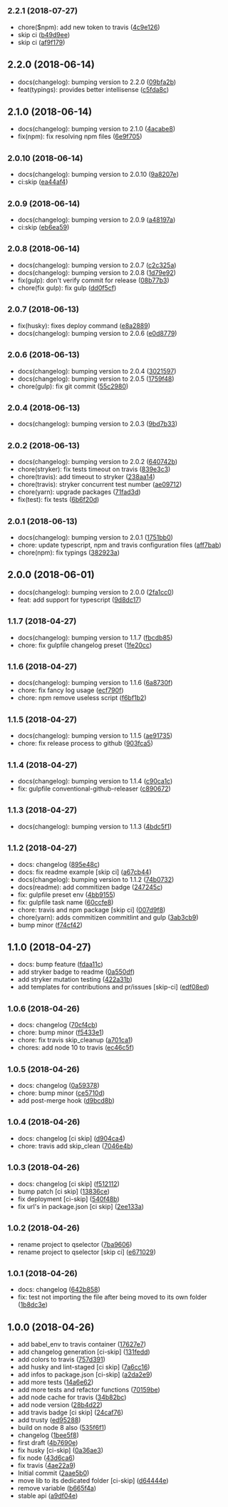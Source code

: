 ## <small>2.2.1 (2018-07-27)</small>

* chore($npm): add new token to travis ([4c9e126](https://github.com/lbenie/qselector/commit/4c9e126))
* skip ci ([b49d9ee](https://github.com/lbenie/qselector/commit/b49d9ee))
* skip ci ([af9f179](https://github.com/lbenie/qselector/commit/af9f179))



## 2.2.0 (2018-06-14)

* docs(changelog): bumping version to 2.2.0 ([09bfa2b](https://github.com/lbenie/qselector/commit/09bfa2b))
* feat(typings): provides better intellisense ([c5fda8c](https://github.com/lbenie/qselector/commit/c5fda8c))



## 2.1.0 (2018-06-14)

* docs(changelog): bumping version to 2.1.0 ([4acabe8](https://github.com/lbenie/qselector/commit/4acabe8))
* fix(npm): fix resolving npm files ([6e9f705](https://github.com/lbenie/qselector/commit/6e9f705))



## <small>2.0.10 (2018-06-14)</small>

* docs(changelog): bumping version to 2.0.10 ([9a8207e](https://github.com/lbenie/qselector/commit/9a8207e))
* ci:skip ([ea44af4](https://github.com/lbenie/qselector/commit/ea44af4))



## <small>2.0.9 (2018-06-14)</small>

* docs(changelog): bumping version to 2.0.9 ([a48197a](https://github.com/lbenie/qselector/commit/a48197a))
* ci:skip ([eb6ea59](https://github.com/lbenie/qselector/commit/eb6ea59))



## <small>2.0.8 (2018-06-14)</small>

* docs(changelog): bumping version to 2.0.7 ([c2c325a](https://github.com/lbenie/qselector/commit/c2c325a))
* docs(changelog): bumping version to 2.0.8 ([1d79e92](https://github.com/lbenie/qselector/commit/1d79e92))
* fix(gulp): don't verify commit for release ([08b77b3](https://github.com/lbenie/qselector/commit/08b77b3))
* chore(fix gulp): fix gulp ([dd0f5cf](https://github.com/lbenie/qselector/commit/dd0f5cf))



## <small>2.0.7 (2018-06-13)</small>

* fix(husky): fixes deploy command ([e8a2889](https://github.com/lbenie/qselector/commit/e8a2889))
* docs(changelog): bumping version to 2.0.6 ([e0d8779](https://github.com/lbenie/qselector/commit/e0d8779))



## <small>2.0.6 (2018-06-13)</small>

* docs(changelog): bumping version to 2.0.4 ([3021597](https://github.com/lbenie/qselector/commit/3021597))
* docs(changelog): bumping version to 2.0.5 ([1759f48](https://github.com/lbenie/qselector/commit/1759f48))
* chore(gulp): fix git commit ([55c2980](https://github.com/lbenie/qselector/commit/55c2980))



## <small>2.0.4 (2018-06-13)</small>

* docs(changelog): bumping version to 2.0.3 ([9bd7b33](https://github.com/lbenie/qselector/commit/9bd7b33))



## <small>2.0.2 (2018-06-13)</small>

* docs(changelog): bumping version to 2.0.2 ([640742b](https://github.com/lbenie/qselector/commit/640742b))
* chore(stryker): fix tests timeout on travis ([839e3c3](https://github.com/lbenie/qselector/commit/839e3c3))
* chore(travis): add timeout to stryker ([238aa14](https://github.com/lbenie/qselector/commit/238aa14))
* chore(travis): stryker concurrent test number ([ae09712](https://github.com/lbenie/qselector/commit/ae09712))
* chore(yarn): upgrade packages ([71fad3d](https://github.com/lbenie/qselector/commit/71fad3d))
* fix(test): fix tests ([6b6f20d](https://github.com/lbenie/qselector/commit/6b6f20d))



## <small>2.0.1 (2018-06-13)</small>

* docs(changelog): bumping version to 2.0.1 ([1751bb0](https://github.com/lbenie/qselector/commit/1751bb0))
* chore: update typescript, npm and travis configuration files ([aff7bab](https://github.com/lbenie/qselector/commit/aff7bab))
* chore(npm): fix typings ([382923a](https://github.com/lbenie/qselector/commit/382923a))



## 2.0.0 (2018-06-01)

* docs(changelog): bumping version to 2.0.0 ([2fa1cc0](https://github.com/lbenie/qselector/commit/2fa1cc0))
* feat: add support for typescript ([9d8dc17](https://github.com/lbenie/qselector/commit/9d8dc17))



## <small>1.1.7 (2018-04-27)</small>

* docs(changelog): bumping version to 1.1.7 ([fbcdb85](https://github.com/lbenie/qselector/commit/fbcdb85))
* chore: fix gulpfile changelog preset ([1fe20cc](https://github.com/lbenie/qselector/commit/1fe20cc))



## <small>1.1.6 (2018-04-27)</small>

* docs(changelog): bumping version to 1.1.6 ([6a8730f](https://github.com/lbenie/qselector/commit/6a8730f))
* chore: fix fancy log usage ([ecf790f](https://github.com/lbenie/qselector/commit/ecf790f))
* chore: npm remove useless script ([f6bf1b2](https://github.com/lbenie/qselector/commit/f6bf1b2))



## <small>1.1.5 (2018-04-27)</small>

* docs(changelog): bumping version to 1.1.5 ([ae91735](https://github.com/lbenie/qselector/commit/ae91735))
* chore: fix release process to github ([903fca5](https://github.com/lbenie/qselector/commit/903fca5))



## <small>1.1.4 (2018-04-27)</small>

* docs(changelog): bumping version to 1.1.4 ([c90ca1c](https://github.com/lbenie/qselector/commit/c90ca1c))
* fix: gulpfile conventional-github-releaser ([c890672](https://github.com/lbenie/qselector/commit/c890672))



## <small>1.1.3 (2018-04-27)</small>

* docs(changelog): bumping version to 1.1.3 ([4bdc5f1](https://github.com/lbenie/qselector/commit/4bdc5f1))



## <small>1.1.2 (2018-04-27)</small>

* docs: changelog ([895e48c](https://github.com/lbenie/qselector/commit/895e48c))
* docs: fix readme example [skip ci] ([a67cb44](https://github.com/lbenie/qselector/commit/a67cb44))
* docs(changelog): bumping version to 1.1.2 ([74b0732](https://github.com/lbenie/qselector/commit/74b0732))
* docs(readme): add commitizen badge ([247245c](https://github.com/lbenie/qselector/commit/247245c))
* fix: gulpfile preset env ([4bb9155](https://github.com/lbenie/qselector/commit/4bb9155))
* fix: gulpfile task name ([60ccfe8](https://github.com/lbenie/qselector/commit/60ccfe8))
* chore: travis and npm package [skip ci] ([007d9f8](https://github.com/lbenie/qselector/commit/007d9f8))
* chore(yarn): adds commitizen commitlint and gulp ([3ab3cb9](https://github.com/lbenie/qselector/commit/3ab3cb9))
* bump minor ([f74cf42](https://github.com/lbenie/qselector/commit/f74cf42))



## 1.1.0 (2018-04-27)

* docs: bump feature ([fdaa11c](https://github.com/lbenie/qselector/commit/fdaa11c))
* add stryker badge to readme ([0a550df](https://github.com/lbenie/qselector/commit/0a550df))
* add stryker mutation testing ([422a31b](https://github.com/lbenie/qselector/commit/422a31b))
* add templates for contributions and pr/issues [skip-ci] ([edf08ed](https://github.com/lbenie/qselector/commit/edf08ed))



## <small>1.0.6 (2018-04-26)</small>

* docs: changelog ([70cf4cb](https://github.com/lbenie/qselector/commit/70cf4cb))
* chore: bump minor ([f5433e1](https://github.com/lbenie/qselector/commit/f5433e1))
* chore: fix travis skip_cleanup ([a701ca1](https://github.com/lbenie/qselector/commit/a701ca1))
* chores: add node 10 to travis ([ec46c5f](https://github.com/lbenie/qselector/commit/ec46c5f))



## <small>1.0.5 (2018-04-26)</small>

* docs: changelog ([0a59378](https://github.com/lbenie/qselector/commit/0a59378))
* chore: bump minor ([ce5710d](https://github.com/lbenie/qselector/commit/ce5710d))
* add post-merge hook ([d9bcd8b](https://github.com/lbenie/qselector/commit/d9bcd8b))



## <small>1.0.4 (2018-04-26)</small>

* docs: changelog [ci skip] ([d904ca4](https://github.com/lbenie/qselector/commit/d904ca4))
* chore: travis add skip_clean ([7046e4b](https://github.com/lbenie/qselector/commit/7046e4b))



## <small>1.0.3 (2018-04-26)</small>

* docs: changelog [ci skip] ([f512112](https://github.com/lbenie/qselector/commit/f512112))
* bump patch [ci skip] ([13836ce](https://github.com/lbenie/qselector/commit/13836ce))
* fix deployment [ci-skip] ([540f48b](https://github.com/lbenie/qselector/commit/540f48b))
* fix url's in package.json [ci skip] ([2ee133a](https://github.com/lbenie/qselector/commit/2ee133a))



## <small>1.0.2 (2018-04-26)</small>

* rename project to qselector ([7ba9606](https://github.com/lbenie/qselector/commit/7ba9606))
* rename project to qselector [skip ci] ([e671029](https://github.com/lbenie/qselector/commit/e671029))



## <small>1.0.1 (2018-04-26)</small>

* docs: changelog ([642b858](https://github.com/lbenie/qselector/commit/642b858))
* fix: test not importing the file after being moved to its own folder ([1b8dc3e](https://github.com/lbenie/qselector/commit/1b8dc3e))



## 1.0.0 (2018-04-26)

* add babel_env to travis container ([17627e7](https://github.com/lbenie/qselector/commit/17627e7))
* add changelog generation [ci-skip] ([131fedd](https://github.com/lbenie/qselector/commit/131fedd))
* add colors to travis ([757d391](https://github.com/lbenie/qselector/commit/757d391))
* add husky and lint-staged [ci skip] ([7a6cc16](https://github.com/lbenie/qselector/commit/7a6cc16))
* add infos to package.json [ci-skip] ([a2da2e9](https://github.com/lbenie/qselector/commit/a2da2e9))
* add more tests ([14a6e62](https://github.com/lbenie/qselector/commit/14a6e62))
* add more tests and refactor functions ([70159be](https://github.com/lbenie/qselector/commit/70159be))
* add node cache for travis ([34b82bc](https://github.com/lbenie/qselector/commit/34b82bc))
* add node version ([28b4d22](https://github.com/lbenie/qselector/commit/28b4d22))
* add travis badge [ci skip] ([24caf76](https://github.com/lbenie/qselector/commit/24caf76))
* add trusty ([ed95288](https://github.com/lbenie/qselector/commit/ed95288))
* build on node 8 also ([535f6f1](https://github.com/lbenie/qselector/commit/535f6f1))
* changelog ([1bee5f8](https://github.com/lbenie/qselector/commit/1bee5f8))
* first draft ([4b7690e](https://github.com/lbenie/qselector/commit/4b7690e))
* fix husky [ci-skip] ([0a36ae3](https://github.com/lbenie/qselector/commit/0a36ae3))
* fix node ([43d6ca6](https://github.com/lbenie/qselector/commit/43d6ca6))
* fix travis ([4ae22a9](https://github.com/lbenie/qselector/commit/4ae22a9))
* Initial commit ([2aae5b0](https://github.com/lbenie/qselector/commit/2aae5b0))
* move lib to its dedicated folder [ci-skip] ([d64444e](https://github.com/lbenie/qselector/commit/d64444e))
* remove variable ([b665f4a](https://github.com/lbenie/qselector/commit/b665f4a))
* stable api ([a9df04e](https://github.com/lbenie/qselector/commit/a9df04e))



